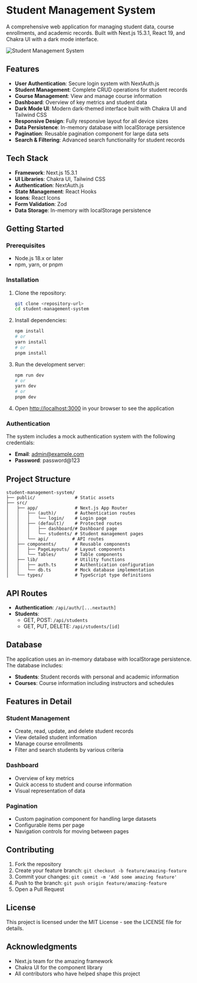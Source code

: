 # Student Management System

A comprehensive web application for managing student data, course enrollments, and academic records. Built with Next.js 15.3.1, React 19, and Chakra UI with a dark mode interface.

![Student Management System](https://miva-university.s3.eu-west-2.amazonaws.com/wp-content/uploads/2023/05/15101916/miva-mobile-logo.png)

## Features

- **User Authentication**: Secure login system with NextAuth.js
- **Student Management**: Complete CRUD operations for student records
- **Course Management**: View and manage course information
- **Dashboard**: Overview of key metrics and student data
- **Dark Mode UI**: Modern dark-themed interface built with Chakra UI and Tailwind CSS
- **Responsive Design**: Fully responsive layout for all device sizes
- **Data Persistence**: In-memory database with localStorage persistence
- **Pagination**: Reusable pagination component for large data sets
- **Search & Filtering**: Advanced search functionality for student records

## Tech Stack

- **Framework**: Next.js 15.3.1
- **UI Libraries**: Chakra UI, Tailwind CSS
- **Authentication**: NextAuth.js
- **State Management**: React Hooks
- **Icons**: React Icons
- **Form Validation**: Zod
- **Data Storage**: In-memory with localStorage persistence

## Getting Started

### Prerequisites

- Node.js 18.x or later
- npm, yarn, or pnpm

### Installation

1. Clone the repository:
   ```bash
   git clone <repository-url>
   cd student-management-system
   ```

2. Install dependencies:
   ```bash
   npm install
   # or
   yarn install
   # or
   pnpm install
   ```

3. Run the development server:
   ```bash
   npm run dev
   # or
   yarn dev
   # or
   pnpm dev
   ```

4. Open [http://localhost:3000](http://localhost:3000) in your browser to see the application

### Authentication

The system includes a mock authentication system with the following credentials:

- **Email**: admin@example.com
- **Password**: password@123

## Project Structure

```
student-management-system/
├── public/               # Static assets
├── src/
│   ├── app/              # Next.js App Router
│   │   ├── (auth)/       # Authentication routes
│   │   │   └── login/    # Login page
│   │   ├── (default)/    # Protected routes
│   │   │   ├── dashboard/# Dashboard page
│   │   │   └── students/ # Student management pages
│   │   └── api/         # API routes
│   ├── components/       # Reusable components
│   │   ├── PageLayouts/  # Layout components
│   │   └── Tables/       # Table components
│   ├── lib/              # Utility functions
│   │   ├── auth.ts       # Authentication configuration
│   │   └── db.ts         # Mock database implementation
│   └── types/            # TypeScript type definitions
```

## API Routes

- **Authentication**: `/api/auth/[...nextauth]`
- **Students**: 
  - GET, POST: `/api/students`
  - GET, PUT, DELETE: `/api/students/[id]`

## Database

The application uses an in-memory database with localStorage persistence. The database includes:

- **Students**: Student records with personal and academic information
- **Courses**: Course information including instructors and schedules

## Features in Detail

### Student Management

- Create, read, update, and delete student records
- View detailed student information
- Manage course enrollments
- Filter and search students by various criteria

### Dashboard

- Overview of key metrics
- Quick access to student and course information
- Visual representation of data

### Pagination

- Custom pagination component for handling large datasets
- Configurable items per page
- Navigation controls for moving between pages

## Contributing

1. Fork the repository
2. Create your feature branch: `git checkout -b feature/amazing-feature`
3. Commit your changes: `git commit -m 'Add some amazing feature'`
4. Push to the branch: `git push origin feature/amazing-feature`
5. Open a Pull Request

## License

This project is licensed under the MIT License - see the LICENSE file for details.

## Acknowledgments

- Next.js team for the amazing framework
- Chakra UI for the component library
- All contributors who have helped shape this project
